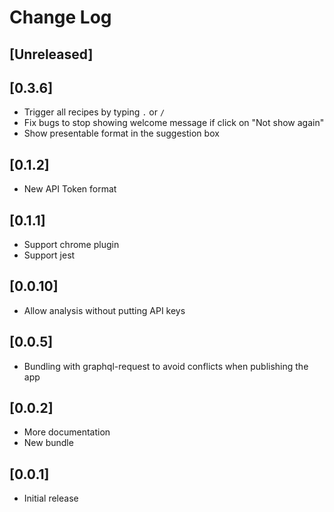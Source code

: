 # Change Log

## [Unreleased]

## [0.3.6]

- Trigger all recipes by typing `.` or `/`
- Fix bugs to stop showing welcome message if click on "Not show again"
- Show presentable format in the suggestion box

## [0.1.2]

- New API Token format

## [0.1.1]

- Support chrome plugin
- Support jest

## [0.0.10]

- Allow analysis without putting API keys

## [0.0.5]

- Bundling with graphql-request to avoid conflicts when publishing the app

## [0.0.2]

- More documentation
- New bundle

## [0.0.1]

- Initial release

